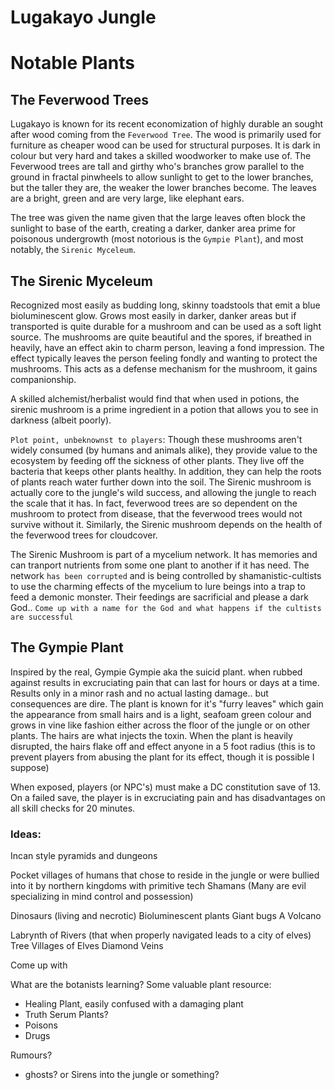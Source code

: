 # Lugakayo Jungle

# Notable Plants 

## The Feverwood Trees

Lugakayo is known for its recent economization of highly durable an sought after wood coming from the `Feverwood Tree`. The wood is primarily used for furniture as cheaper wood can be used for structural purposes. It is dark in colour but very hard and takes a skilled woodworker to make use of. The Feverwood trees are tall and girthy who's branches grow parallel to the ground in fractal pinwheels to allow sunlight to get to the lower branches, but the taller they are, the weaker the lower branches become. The leaves are a bright, green and are very large, like elephant ears. 

The tree was given the name given that the large leaves often block the sunlight to base of the earth, creating a darker, danker area prime for poisonous undergrowth (most notorious is the `Gympie Plant`), and most notably, the `Sirenic Myceleum`. 

## The Sirenic Myceleum

Recognized most easily as budding long, skinny toadstools that emit a blue bioluminescent glow. Grows most easily in darker, danker areas but if transported is quite durable for a mushroom and can be used as a soft light source. The mushrooms are quite beautiful and the spores, if breathed in heavily, have an effect akin to charm person, leaving a fond impression. The effect typically leaves the person feeling fondly and wanting to protect the mushrooms. This acts as a defense mechanism for the mushroom, it gains companionship. 

A skilled alchemist/herbalist would find that when used in potions, the sirenic mushroom is a prime ingredient in a potion that allows you to see in darkness (albeit poorly).

`Plot point, unbeknownst to players`: Though these mushrooms aren't widely consumed (by humans and animals alike), they provide value to the ecosystem by feeding off the sickness of other plants. They live off the bacteria that keeps other plants healthy. In addition, they can help the roots of plants reach water further down into the soil. The Sirenic mushroom is actually core to the jungle's wild success, and allowing the jungle to reach the scale that it has. In fact, feverwood trees are so dependent on the mushroom to protect from disease, that the feverwood trees would not survive without it. Similarly, the Sirenic mushroom depends on the health of the feverwood trees for cloudcover. 

The Sirenic Mushroom is part of a mycelium network. It has memories and can tranport nutrients from some one plant to another if it has need. The network `has been corrupted` and is being controlled by shamanistic-cultists to use the charming effects of the mycelium to lure beings into a trap to feed a demonic monster. Their feedings are sacrificial and please a dark God.. `Come up with a name for the God and what happens if the cultists are successful`

## The Gympie Plant

Inspired by the real, Gympie Gympie aka the suicid plant. when rubbed against results in excruciating pain that can last for hours or days at a time. Results only in a minor rash and no actual lasting damage.. but consequences are dire. The plant is known for it's "furry leaves" which gain the appearance from small hairs and is a light, seafoam green colour and grows in vine like fashion either across the floor of the jungle or on other plants. The hairs are what injects the toxin. When the plant is heavily disrupted, the hairs flake off and effect anyone in a 5 foot radius (this is to prevent players from abusing the plant for its effect, though it is possible I suppose)

When exposed, players (or NPC's) must make a DC constitution save of 13. On a failed save, the player is in excruciating pain and has disadvantages on all skill checks for 20 minutes.

### Ideas: 
Incan style pyramids and dungeons

Pocket villages of humans that chose to reside in the jungle or were bullied into it by northern kingdoms with primitive tech
Shamans (Many are evil specializing in mind control and possession)

Dinosaurs (living and necrotic)
Bioluminescent plants
Giant bugs
A Volcano

Labrynth of Rivers (that when properly navigated leads to a city of elves)
Tree Villages of Elves
Diamond Veins

Come up with 

What are the botanists learning?
Some valuable plant resource:
- Healing Plant, easily confused with a damaging plant
- Truth Serum Plants?
- Poisons
- Drugs

Rumours?
- ghosts? or Sirens into the jungle or something?